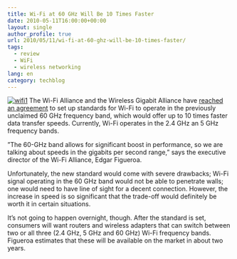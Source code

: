 ```yaml
---
title: Wi-Fi at 60 GHz Will Be 10 Times Faster
date: 2010-05-11T16:00:00+00:00
layout: single
author_profile: true
url: 2010/05/11/wi-fi-at-60-ghz-will-be-10-times-faster/
tags:
  - review
  - WiFi
  - wireless networking
lang: en
category: techblog
---
```

[![wifi1](http://lh5.ggpht.com/_vaUVXcmC3OI/S-l4KqylrsI/AAAAAAAACJg/36Dn7iE99tA/wifi1_thumb%5B2%5D.jpg?imgmax=800 "wifi1")](http://lh6.ggpht.com/_vaUVXcmC3OI/S-l4ITKHbcI/AAAAAAAACJc/-gQtRmwyuho/s1600-h/wifi1%5B4%5D.jpg) The Wi-Fi Alliance and the Wireless Gigabit Alliance have [reached an agreement](http://www.wired.com/gadgetlab/2010/05/new-frequency-set-to-turbocharge-wi-fi/) to set up standards for Wi-Fi to operate in the previously unclaimed 60 GHz frequency band, which would offer up to 10 times faster data transfer speeds. Currently, Wi-Fi operates in the 2.4 GHz an 5 GHz frequency bands. 

”The 60-GHz band allows for significant boost in performance, so we are talking about speeds in the gigabits per second range,” says the executive director of the Wi-Fi Alliance, Edgar Figueroa. 

Unfortunately, the new standard would come with severe drawbacks; Wi-Fi signal operating in the 60 GHz band would not be able to penetrate walls; one would need to have line of sight for a decent connection. However, the increase in speed is so significant that the trade-off would definitely be worth it in certain situations. 

It’s not going to happen overnight, though. After the standard is set, consumers will want routers and wireless adapters that can switch between two or all three (2.4 GHz, 5 GHz and 60 GHz) Wi-Fi frequency bands. Figueroa estimates that these will be available on the market in about two years.